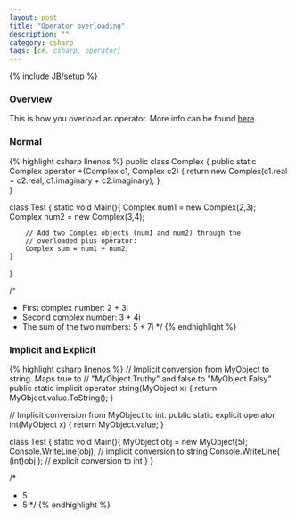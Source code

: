 ```yaml
---
layout: post
title: "Operator overloading"
description: ""
category: csharp
tags: [c#, csharp, operator]
---
```

{% include JB/setup %}

<!-- Overview -->
<h3>Overview</h3>

This is how you overload an operator. More info can be found [here](http://msdn.microsoft.com/en-us/library/aa288467(v=vs.71).aspx).

<!-- Normal -->
<h3>Normal</h3> 

{% highlight csharp linenos %}
public class Complex {
    public static Complex operator +(Complex c1, Complex c2) 
    {
      return new Complex(c1.real + c2.real, c1.imaginary + c2.imaginary);
    }   
}

class Test {
    static void Main(){
        Complex num1 = new Complex(2,3);
        Complex num2 = new Complex(3,4);

        // Add two Complex objects (num1 and num2) through the
        // overloaded plus operator:
        Complex sum = num1 + num2;
    } 
}

/*
 *  First complex number:  2 + 3i
 *  Second complex number: 3 + 4i
 *  The sum of the two numbers: 5 + 7i
 */
{% endhighlight %}

<!-- Implicit and Explicit -->
<h3>Implicit and Explicit</h3>

{% highlight csharp linenos %}
// Implicit conversion from MyObject to string. Maps true to 
// "MyObject.Truthy" and false to "MyObject.Falsy"
public static implicit operator string(MyObject x) {
  return MyObject.value.ToString();
}

// Implicit conversion from MyObject to int.
public static explicit operator int(MyObject x) {
  return MyObject.value;
}

class Test {
    static void Main(){
        MyObject obj = new MyObject(5);
        Console.WriteLine(obj);         // implicit conversion to string
        Console.WriteLine( (int)obj );  // explicit conversion to int
    } 
}

/*
 *  5
 *  5
 */
{% endhighlight %}

